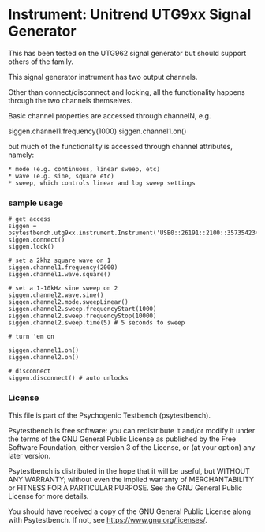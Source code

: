 # Instrument: Unitrend UTG9xx Signal Generator

This has been tested on the UTG962 signal generator but should support others of the family.

This signal generator instrument has two output channels.

Other than connect/disconnect and locking, all the functionality happens 
through the two channels themselves.

Basic channel properties are accessed through channelN, e.g.

siggen.channel1.frequency(1000)
siggen.channel1.on()

but much of the functionality is accessed through channel attributes, namely:

    * mode (e.g. continuous, linear sweep, etc)
    * wave (e.g. sine, square etc)
    * sweep, which controls linear and log sweep settings


### sample usage

```
# get access
siggen = psytestbench.utg9xx.instrument.Instrument('USB0::26191::2100::3573542343::0::INSTR')
siggen.connect()
siggen.lock()

# set a 2khz square wave on 1
siggen.channel1.frequency(2000)
siggen.channel1.wave.square()

# set a 1-10kHz sine sweep on 2
siggen.channel2.wave.sine()
siggen.channel2.mode.sweepLinear()
siggen.channel2.sweep.frequencyStart(1000)
siggen.channel2.sweep.frequencyStop(10000)
siggen.channel2.sweep.time(5) # 5 seconds to sweep

# turn 'em on

siggen.channel1.on()
siggen.channel2.on()

# disconnect
siggen.disconnect() # auto unlocks

```

### License

This file is part of the Psychogenic Testbench (psytestbench).

Psytestbench is free software: you can redistribute it and/or modify it under the terms of the GNU General Public License as published by the Free Software Foundation, either version 3 of the License, or (at your option) any later version.

Psytestbench is distributed in the hope that it will be useful, but WITHOUT ANY WARRANTY; without even the implied warranty of MERCHANTABILITY or FITNESS FOR A PARTICULAR PURPOSE. See the GNU General Public License for more details.

You should have received a copy of the GNU General Public License along with Psytestbench. If not, see <https://www.gnu.org/licenses/>.


